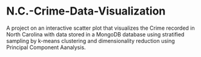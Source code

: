 # N.C.-Crime-Data-Visualization

A  project on an interactive scatter plot that visualizes the Crime recorded in North Carolina with data stored in a MongoDB database using stratified sampling by k-means clustering and dimensionality reduction using Principal Component Aanalysis.
